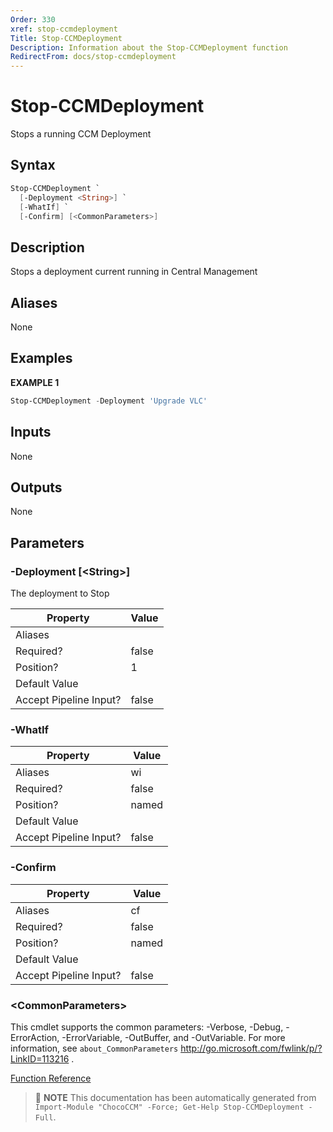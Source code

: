 ```yaml
---
Order: 330
xref: stop-ccmdeployment
Title: Stop-CCMDeployment
Description: Information about the Stop-CCMDeployment function
RedirectFrom: docs/stop-ccmdeployment
---
```


# Stop-CCMDeployment

<!-- This documentation is automatically generated from /Stop-CCMDeployment.ps1 using GenerateDocs.ps1. Contributions are welcome at the original location(s). -->

Stops a running CCM Deployment

## Syntax

~~~powershell
Stop-CCMDeployment `
  [-Deployment <String>] `
  [-WhatIf] `
  [-Confirm] [<CommonParameters>]
~~~

## Description

Stops a deployment current running in Central Management


## Aliases

None

## Examples

 **EXAMPLE 1**

~~~powershell
Stop-CCMDeployment -Deployment 'Upgrade VLC'

~~~

## Inputs

None

## Outputs

None

## Parameters

###  -Deployment [&lt;String&gt;]
The deployment to Stop

Property               | Value
---------------------- | -----
Aliases                |
Required?              | false
Position?              | 1
Default Value          |
Accept Pipeline Input? | false

###  -WhatIf
Property               | Value
---------------------- | -----
Aliases                | wi
Required?              | false
Position?              | named
Default Value          |
Accept Pipeline Input? | false

###  -Confirm
Property               | Value
---------------------- | -----
Aliases                | cf
Required?              | false
Position?              | named
Default Value          |
Accept Pipeline Input? | false

### &lt;CommonParameters&gt;

This cmdlet supports the common parameters: -Verbose, -Debug, -ErrorAction, -ErrorVariable, -OutBuffer, and -OutVariable. For more information, see `about_CommonParameters` http://go.microsoft.com/fwlink/p/?LinkID=113216 .



[Function Reference](xref:chococcm-functions)

> :memo: **NOTE** This documentation has been automatically generated from `Import-Module "ChocoCCM" -Force; Get-Help Stop-CCMDeployment -Full`.
